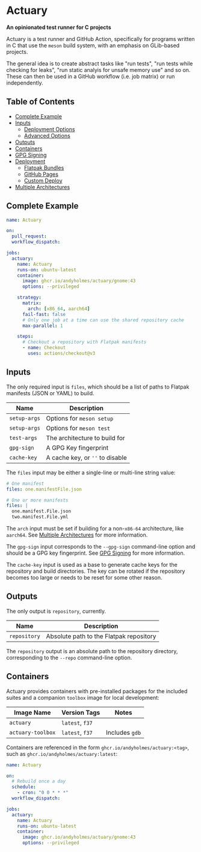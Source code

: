 # Actuary

**An opinionated test runner for C projects**

Actuary is a test runner and GitHub Action, specifically for programs written in
C that use the `meson` build system, with an emphasis on GLib-based projects.

The general idea is to create abstract tasks like "run tests", "run tests while
checking for leaks", "run static analyis for unsafe memory use" and so on. These
can then be used in a GitHub workflow (i.e. job matrix) or run independently.


## Table of Contents

* [Complete Example](#complete-example)
* [Inputs](#inputs)
  * [Deployment Options](#deployment-options)
  * [Advanced Options](#advanced-options)
* [Outputs](#outputs)
* [Containers](#containers)
* [GPG Signing](#gpg-signing)
* [Deployment](#deployment)
  * [Flatpak Bundles](#flatpak-bundles)
  * [GitHub Pages](#github-pages)
  * [Custom Deploy](#custom-deploy)
* [Multiple Architectures](#multiple-architectures)

## Complete Example

```yml
name: Actuary

on:
  pull_request:
  workflow_dispatch:

jobs:
  actuary:
    name: Actuary
    runs-on: ubuntu-latest
    container:
      image: ghcr.io/andyholmes/actuary/gnome:43
      options: --privileged

    strategy:
      matrix:
        arch: [x86_64, aarch64]
      fail-fast: false
      # Only one job at a time can use the shared repository cache
      max-parallel: 1

    steps:
      # Checkout a repository with Flatpak manifests
      - name: Checkout
        uses: actions/checkout@v3
```

## Inputs

The only required input is `files`, which should be a list of paths to Flatpak
manifests (JSON or YAML) to build.

| Name                    | Description                                        |
|-------------------------|----------------------------------------------------|
| `setup-args`            | Options for `meson setup`                          |
| `setup-args`            | Options for `meson test`                           |
| `test-args`             | The architecture to build for                      |
| `gpg-sign`              | A GPG Key fingerprint                              |
| `cache-key`             | A cache key, or `''` to disable                    |

The `files` input may be either a single-line or multi-line string value:

```yml
# One manifest
files: one.manifestFile.json

# One or more manifests
files: |
  one.manifest.File.json
  two.manifest.File.yml
```

The `arch` input must be set if building for a non-`x86-64` architecture, like
`aarch64`. See [Multiple Architectures](#multiple-architectures) for more
information.

The `gpg-sign` input corresponds to the `--gpg-sign` command-line option and
should be a GPG key fingerprint. See [GPG Signing](#gpg-signing) for more
information.

The `cache-key` input is used as a base to generate cache keys for the
repository and build directories. The key can be rotated if the repository
becomes too large or needs to be reset for some other reason.

## Outputs

The only output is `repository`, currently.

| Name                    | Description                                        |
|-------------------------|----------------------------------------------------|
| `repository`            | Absolute path to the Flatpak repository            |

The `repository` output is an absolute path to the repository directory,
corresponding to the `--repo` command-line option.

## Containers

Actuary provides containers with pre-installed packages for the included suites
and a companion `toolbox` image for local development:

| Image Name            | Version Tags              | Notes                    |
|-----------------------|---------------------------|--------------------------|
| `actuary`             | `latest`, `f37`           |                          |
| `actuary-toolbox`     | `latest`, `f37`           | Includes `gdb`           |

Containers are referenced in the form `ghcr.io/andyholmes/actuary:<tag>`, such
as `ghcr.io/andyholmes/actuary:latest`:

```yml
name: Actuary

on:
  # Rebuild once a day
  schedule:
    - cron: "0 0 * * *"
  workflow_dispatch:

jobs:
  actuary:
    name: Actuary
    runs-on: ubuntu-latest
    container:
      image: ghcr.io/andyholmes/actuary/gnome:43
      options: --privileged
```

